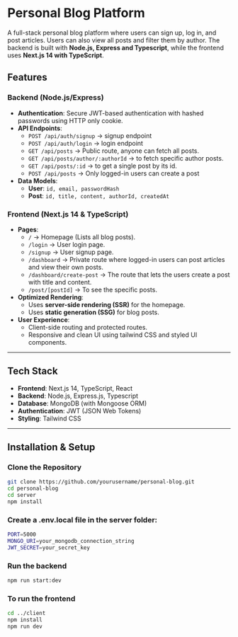 # Personal Blog Platform

A full-stack personal blog platform where users can sign up, log in, and post articles. Users can also view all posts and filter them by author. The backend is built with **Node.js, Express and Typescript**, while the frontend uses **Next.js 14 with TypeScript**.

## Features

### Backend (Node.js/Express)
- **Authentication**: Secure JWT-based authentication with hashed passwords using HTTP only cookie.
- **API Endpoints**:
  - `POST /api/auth/signup` -> signup endpoint
  - `POST /api/auth/login` -> login endpoint
  - `GET /api/posts` -> Public route, anyone can fetch all posts.
  - `GET /api/posts/author/:authorId` -> to fetch specific author posts.
  - `GET /api/posts/:id` -> to get a single post by its id.
  - `POST /api/posts` -> Only logged-in users can create a post
- **Data Models**:
  - **User**: `id, email, passwordHash`
  - **Post**: `id, title, content, authorId, createdAt`

### Frontend (Next.js 14 & TypeScript)
- **Pages**:
  - `/` → Homepage (Lists all blog posts).
  - `/login` → User login page.
  - `/signup` → User signup page.
  - `/dashboard` → Private route where logged-in users can post articles and view their own posts.
  - `/dashboard/create-post` -> The route that lets the users create a post with title and content.
  - `/post/[postId]` -> To see the specific posts. 
- **Optimized Rendering**:
  - Uses **server-side rendering (SSR)** for the homepage.
  - Uses **static generation (SSG)** for blog posts.
- **User Experience**:
  - Client-side routing and protected routes.
  - Responsive and clean UI using tailwind CSS and styled UI components.

---

## Tech Stack
- **Frontend**: Next.js 14, TypeScript, React
- **Backend**: Node.js, Express.js, Typescript
- **Database**: MongoDB (with Mongoose ORM)
- **Authentication**: JWT (JSON Web Tokens)
- **Styling**: Tailwind CSS

---

## Installation & Setup

### Clone the Repository
```sh
git clone https://github.com/yourusername/personal-blog.git
cd personal-blog
cd server
npm install
```
### Create a .env.local file in the server folder:
```sh
PORT=5000
MONGO_URI=your_mongodb_connection_string
JWT_SECRET=your_secret_key
```

### Run the backend
```sh
npm run start:dev
```

### To run the frontend
```sh
cd ../client
npm install
npm run dev
```


